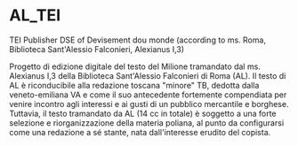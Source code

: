 # AL_TEI
TEI Publisher DSE of Devisement dou monde (according to ms. Roma, Biblioteca Sant'Alessio Falconieri, Alexianus I,3)

Progetto di edizione digitale del testo del Milione tramandato dal ms. Alexianus I,3 della Biblioteca Sant'Alessio Falconieri di Roma (AL). Il testo di AL è riconducibile alla redazione toscana "minore" TB, dedotta dalla veneto-emiliana VA e come il suo antecedente fortemente compendiata per venire incontro agli interessi e ai gusti di un pubblico mercantile e borghese. Tuttavia, il testo tramandato da AL (14 cc in totale) è soggetto a una forte selezione e riorganizzazione della materia poliana, al punto da configurarsi come una redazione a sé stante, nata dall'interesse erudito del copista.

